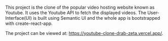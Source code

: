 This project is the clone of the popular video hosting website known as Youtube. It uses the Youtube API to fetch the displayed videos. The User-Interface(UI) is built using Semantic UI and the whole app is bootstrapped with create-react-app.

The project can be viewed at: https://youtube-clone-drab-zeta.vercel.app/.
